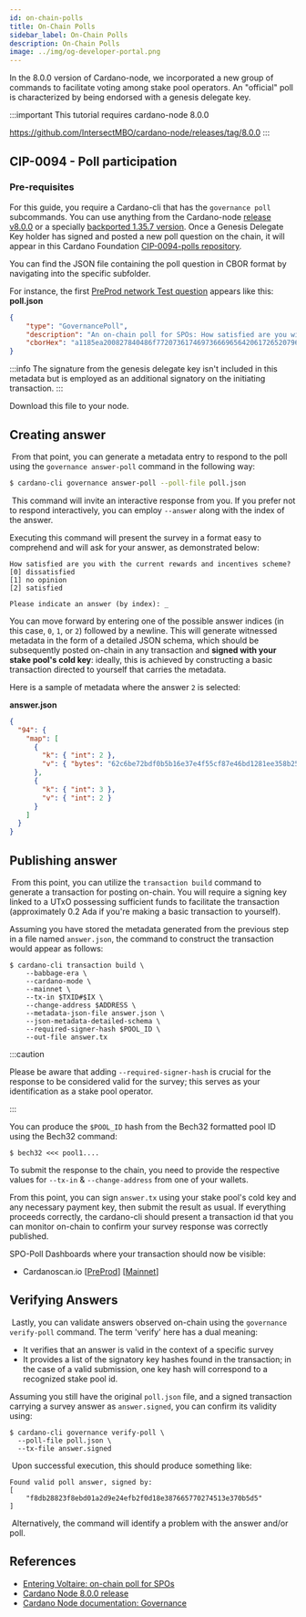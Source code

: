 ```yaml
---
id: on-chain-polls
title: On-Chain Polls
sidebar_label: On-Chain Polls
description: On-Chain Polls
image: ../img/og-developer-portal.png
---
```


In the 8.0.0 version of Cardano-node, we incorporated a new group of commands to facilitate voting among stake pool operators. An "official" poll is characterized by being endorsed with a genesis delegate key.

:::important
This tutorial requires cardano-node 8.0.0 

https://github.com/IntersectMBO/cardano-node/releases/tag/8.0.0
:::

## CIP-0094 - Poll participation
### Pre-requisites
​For this guide, you require a Cardano-cli that has the `governance poll` subcommands. You can use anything from the Cardano-node [release v8.0.0](https://github.com/IntersectMBO/cardano-node/releases) or a specially [backported 1.35.7 version](https://github.com/CardanoSolutions/cardano-node/releases/tag/1.35.7%2Bcip-0094). Once a Genesis Delegate Key holder has signed and posted a new poll question on the chain, it will appear in this Cardano Foundation [CIP-0094-polls repository](https://github.com/cardano-foundation/CIP-0094-polls).

You can find the JSON file containing the poll question in CBOR format by navigating into the specific subfolder.

For instance, the first [PreProd network Test question](https://github.com/cardano-foundation/CIP-0094-polls/tree/main/networks/preprod/d8c1b1d871a27d74fbddfa16d28ce38288411a75c5d3561bb74066bcd54689e2) appears like this:
**poll.json**

```json
{
    "type": "GovernancePoll",
    "description": "An on-chain poll for SPOs: How satisfied are you with the current rewards and incentives scheme?",
    "cborHex": "a1185ea200827840486f77207361746973666965642061726520796f752077697468207468652063757272656e74207265776172647320616e6420696e63656e74697665732073636568656d653f0183816c646973736174697366696564816a6e6f206f70696e696f6e8169736174697366696564"
}
```

:::info
The signature from the genesis delegate key isn't included in this metadata but is employed as an additional signatory on the initiating transaction.
:::

Download this file to your node.

## Creating answer
​
From that point, you can generate a metadata entry to respond to the poll using the `governance answer-poll` command in the following way:
​
```bash
$ cardano-cli governance answer-poll --poll-file poll.json
```
​
This command will invite an interactive response from you. If you prefer not to respond interactively, you can employ `--answer` along with the index of the answer.

Executing this command will present the survey in a format easy to comprehend and will ask for your answer, as demonstrated below:
​
```
How satisfied are you with the current rewards and incentives scheme?
[0] dissatisfied
[1] no opinion
[2] satisfied
​
Please indicate an answer (by index): _
```

You can move forward by entering one of the possible answer indices (in this case, `0`, `1`, or `2`) followed by a newline. This will generate witnessed metadata in the form of a detailed JSON schema, which should be subsequently posted on-chain in any transaction and **signed with your stake pool's cold key**: ideally, this is achieved by constructing a basic transaction directed to yourself that carries the metadata.

Here is a sample of metadata where the answer `2` is selected:

**answer.json**

```json
{
  "94": {
    "map": [
      {
        "k": { "int": 2 },
        "v": { "bytes": "62c6be72bdf0b5b16e37e4f55cf87e46bd1281ee358b25b8006358bf25e71798" }
      },
      {
        "k": { "int": 3 },
        "v": { "int": 2 }
      }
    ]
  }
}
```
## Publishing answer
​
From this point, you can utilize the `transaction build` command to generate a transaction for posting on-chain. You will require a signing key linked to a UTxO possessing sufficient funds to facilitate the transaction (approximately 0.2 Ada if you're making a basic transaction to yourself).

Assuming you have stored the metadata generated from the previous step in a file named `answer.json`, the command to construct the transaction would appear as follows:

```
$ cardano-cli transaction build \
    --babbage-era \
    --cardano-mode \
    --mainnet \
    --tx-in $TXID#$IX \
    --change-address $ADDRESS \
    --metadata-json-file answer.json \
    --json-metadata-detailed-schema \
    --required-signer-hash $POOL_ID \
    --out-file answer.tx
```

:::caution

Please be aware that adding `--required-signer-hash` is crucial for the response to be considered valid for the survey; this serves as your identification as a stake pool operator.

:::

You can produce the `$POOL_ID` hash from the Bech32 formatted pool ID using the Bech32 command:
​
```
$ bech32 <<< pool1....
```

To submit the response to the chain, you need to provide the respective values for `--tx-in` & `--change-address` from one of your wallets.

From this point, you can sign `answer.tx` using your stake pool's cold key and any necessary payment key, then submit the result as usual. If everything proceeds correctly, the cardano-cli should present a transaction id that you can monitor on-chain to confirm your survey response was correctly published.

SPO-Poll Dashboards where your transaction should now be visible:

- Cardanoscan.io  [[PreProd](https://preprod.cardanoscan.io/spo-polls/)]   [[Mainnet](https://cardanoscan.io/spo-polls/)]
​
## Verifying Answers
​
Lastly, you can validate answers observed on-chain using the `governance verify-poll` command. The term 'verify' here has a dual meaning:

- It verifies that an answer is valid in the context of a specific survey
- It provides a list of the signatory key hashes found in the transaction; in the case of a valid submission, one key hash will correspond to a recognized stake pool id.

Assuming you still have the original `poll.json` file, and a signed transaction carrying a survey answer as `answer.signed`, you can confirm its validity using:
​
```
$ cardano-cli governance verify-poll \
  --poll-file poll.json \
  --tx-file answer.signed
```
​
Upon successful execution, this should produce something like:
​
```
Found valid poll answer, signed by:
[
    "f8db28823f8ebd01a2d9e24efb2f0d18e387665770274513e370b5d5"
]
```
​
Alternatively, the command will identify a problem with the answer and/or poll.

## References
- [Entering Voltaire: on-chain poll for SPOs](https://forum.cardano.org/t/entering-voltaire-on-chain-poll-for-spos/117330?u=adatainment)
- [Cardano Node 8.0.0 release](https://github.com/IntersectMBO/cardano-node/releases/tag/8.0.0)
- [Cardano Node documentation: Governance](https://github.com/input-output-hk/cardano-node-wiki/wiki/cardano-governance)
